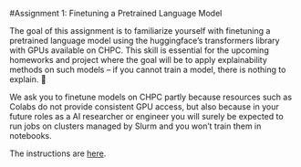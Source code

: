 #Assignment 1: Finetuning a Pretrained Language Model

The goal of this assignment is to familiarize yourself with finetuning a pretrained language model using the huggingface’s transformers library with GPUs available on CHPC. This skill is essential for the upcoming homeworks and project where the goal will be to apply explainability methods on such models – if you cannot train a model, there is nothing to explain. 🙂

We ask you to finetune models on CHPC partly because resources such as Colabs do not provide consistent GPU access, but also because in your future roles as a AI researcher or engineer you will surely be expected to run jobs on clusters managed by Slurm and you won’t train them in notebooks.

The instructions are [here](https://docs.google.com/document/d/1NWmsqpm0EbwQ7lby-7vAm5PIchKkNQvCZNlwFJ5fqMc/edit?usp=sharing).

